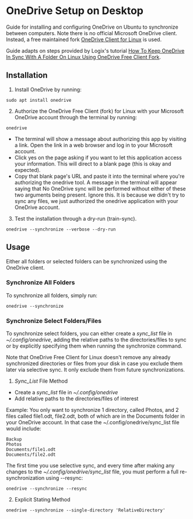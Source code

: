 # OneDrive Setup on Desktop

Guide for installing and configuring OneDrive on Ubuntu to synchronize between computers. Note there is no official Microsoft OneDrive client. Instead, a free maintained fork [OneDrive Client for Linux](https://github.com/abraunegg/onedrive) is used. 

Guide adapts on steps provided by Logix's tutorial [How To Keep OneDrive In Sync With A Folder On Linux Using OneDrive Free Client Fork](https://www.linuxuprising.com/2020/02/how-to-keep-onedrive-in-sync-with.html).

## Installation
1. Install OneDrive by running:

```sudo apt install onedrive```

2. Authorize the OneDrive Free Client (fork) for Linux with your Microsoft OneDrive account through the terminal by running:

```onedrive```

- The terminal will show a message about authorizing this app by visiting a link. Open the link in a web browser and log in to your Microsoft account. 
- Click yes on the page asking if you want to let this application access your information. This will direct to a blank page (this is okay and expected). 
- Copy that blank page's URL and paste it into the terminal where you're authorizing the onedrive tool. A message in the terminal will appear saying that No OneDrive sync will be performed without either of these two arguments being present. Ignore this. It is because we didn't try to sync any files, we just authorized the onedrive application with your OneDrive account.

3. Test the installation through a dry-run (train-sync). 

```onedrive --synchronize --verbose --dry-run```
 
## Usage

Either all folders or selected folders can be synchronized using the OneDrive client.

### Synchronize All Folders

To synchronize all folders, simply run:

```onedrive --synchronize```

### Synchronize Select Folders/Files

To synchronize select folders, you can either create a *sync_list* file in *~/.config/onedrive*, adding the relative paths to the directories/files to sync or by explicitly specifying them when running the synchronize command.

Note that OneDrive Free Client for Linux doesn't remove any already synchronized directories or files from your disk in case you exclude them later via selective sync. It only exclude them from future synchronizations.

1. _Sync_List_ File Method
  - Create a *sync_list* file in *~/.config/onedrive*
  - Add relative paths to the directories/files of interest

Example: You only want to synchronize 1 directory, called Photos, and 2 files called file1.odt, file2.odt, both of which are in the Documents folder in your OneDrive account. In that case the ~/.config/onedrive/sync_list file would include:

```
Backup
Photos
Documents/file1.odt
Documents/file2.odt
```

The first time you use selective sync, and every time after making any changes to the *~/.config/onedrive/sync_list* file, you must perform a full re-synchronization using --resync:

```onedrive --synchronize --resync ```

2. Explicit Stating Method

```onedrive --synchronize --single-directory 'RelativeDirectory' ```


